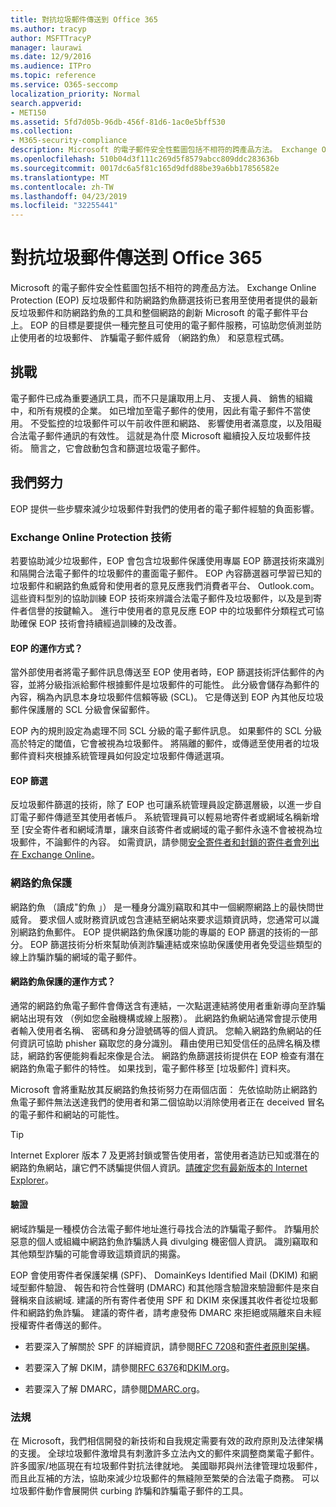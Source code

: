 ```yaml
---
title: 對抗垃圾郵件傳送到 Office 365
ms.author: tracyp
author: MSFTTracyP
manager: laurawi
ms.date: 12/9/2016
ms.audience: ITPro
ms.topic: reference
ms.service: O365-seccomp
localization_priority: Normal
search.appverid:
- MET150
ms.assetid: 5fd7d05b-96db-456f-81d6-1ac0e5bff530
ms.collection:
- M365-security-compliance
description: Microsoft 的電子郵件安全性藍圖包括不相符的跨產品方法。 Exchange Online Protection (EOP) 反垃圾郵件和防網路釣魚篩選技術已套用至使用者提供的最新反垃圾郵件和防網路釣魚的工具和整個網路的創新 Microsoft 的電子郵件平台上。 EOP 的目標是要提供一種完整且可使用的電子郵件服務，可協助您偵測並防止使用者的垃圾郵件、 詐騙電子郵件威脅 （網路釣魚） 和惡意程式碼。
ms.openlocfilehash: 510b04d3f111c269d5f8579abcc809ddc283636b
ms.sourcegitcommit: 0017dc6a5f81c165d9dfd88be39a6bb17856582e
ms.translationtype: MT
ms.contentlocale: zh-TW
ms.lasthandoff: 04/23/2019
ms.locfileid: "32255441"
---
```

# <a name="fighting-junk-email-sent-to-office-365"></a>對抗垃圾郵件傳送到 Office 365

Microsoft 的電子郵件安全性藍圖包括不相符的跨產品方法。 Exchange Online Protection (EOP) 反垃圾郵件和防網路釣魚篩選技術已套用至使用者提供的最新反垃圾郵件和防網路釣魚的工具和整個網路的創新 Microsoft 的電子郵件平台上。 EOP 的目標是要提供一種完整且可使用的電子郵件服務，可協助您偵測並防止使用者的垃圾郵件、 詐騙電子郵件威脅 （網路釣魚） 和惡意程式碼。
  
## <a name="the-challenge"></a>挑戰

電子郵件已成為重要通訊工具，而不只是讓取用上月、 支援人員、 銷售的組織中，和所有規模的企業。 如已增加至電子郵件的使用，因此有電子郵件不當使用。 不受監控的垃圾郵件可以午前收件匣和網路、 影響使用者滿意度，以及阻礙合法電子郵件通訊的有效性。 這就是為什麼 Microsoft 繼續投入反垃圾郵件技術。 簡言之，它會啟動包含和篩選垃圾電子郵件。 
  
## <a name="our-efforts"></a>我們努力

EOP 提供一些步驟來減少垃圾郵件對我們的使用者的電子郵件經驗的負面影響。
  
### <a name="exchange-online-protection-technology"></a>Exchange Online Protection 技術

若要協助減少垃圾郵件，EOP 會包含垃圾郵件保護使用專屬 EOP 篩選技術來識別和隔開合法電子郵件的垃圾郵件的畫面電子郵件。 EOP 內容篩選器可學習已知的垃圾郵件和網路釣魚威脅和使用者的意見反應我們消費者平台、 Outlook.com。 這些資料型別的協助訓練 EOP 技術來辨識合法電子郵件及垃圾郵件，以及是到寄件者信譽的按鍵輸入。 進行中使用者的意見反應 EOP 中的垃圾郵件分類程式可協助確保 EOP 技術會持續經過訓練的及改善。
  
#### <a name="how-does-eop-work"></a>EOP 的運作方式？

當外部使用者將電子郵件訊息傳送至 EOP 使用者時，EOP 篩選技術評估郵件的內容，並將分級指派給郵件根據郵件是垃圾郵件的可能性。 此分級會儲存為郵件的內容，稱為內訊息本身垃圾郵件信賴等級 (SCL)。 它是傳送到 EOP 內其他反垃圾郵件保護層的 SCL 分級會保留郵件。 
  
EOP 內的規則設定為處理不同 SCL 分級的電子郵件訊息。 如果郵件的 SCL 分級高於特定的閾值，它會被視為垃圾郵件。 將隔離的郵件，或傳遞至使用者的垃圾郵件資料夾根據系統管理員如何設定垃圾郵件傳遞選項。
  
#### <a name="eop-filters"></a>EOP 篩選

反垃圾郵件篩選的技術，除了 EOP 也可讓系統管理員設定篩選層級，以進一步自訂電子郵件傳遞至其使用者帳戶。 系統管理員可以輕易地寄件者或網域名稱新增至 [安全寄件者和網域清單，讓來自該寄件者或網域的電子郵件永遠不會被視為垃圾郵件，不論郵件的內容。 如需資訊，請參閱[安全寄件者和封鎖的寄件者會列出在 Exchange Online](safe-sender-and-blocked-sender-lists-faq.md)。
  
### <a name="phishing-protection"></a>網路釣魚保護

網路釣魚 （讀成"釣魚 」） 是一種身分識別竊取和其中一個網際網路上的最快問世威脅。 要求個人或財務資訊或包含連結至網站來要求這類資訊時，您通常可以識別網路釣魚郵件。 EOP 提供網路釣魚保護功能的專屬的 EOP 篩選的技術的一部分。 EOP 篩選技術分析來幫助偵測詐騙連結或來協助保護使用者免受這些類型的線上詐騙詐騙的網域的電子郵件。
  
#### <a name="how-does-phishing-protection-work"></a>網路釣魚保護的運作方式？

通常的網路釣魚電子郵件會傳送含有連結，一次點選連結將使用者重新導向至詐騙網站出現有效 （例如您金融機構或線上服務）。 此網路釣魚網站通常會提示使用者輸入使用者名稱、 密碼和身分證號碼等的個人資訊。 您輸入網路釣魚網站的任何資訊可協助 phisher 竊取您的身分識別。 藉由使用已知受信任的品牌名稱及標誌，網路釣客便能夠看起來像是合法。 網路釣魚篩選技術提供在 EOP 檢查有潛在網路釣魚電子郵件的特性。 如果找到，電子郵件移至 [垃圾郵件] 資料夾。
  
Microsoft 會將重點放其反網路釣魚技術努力在兩個店面： 先依協助防止網路釣魚電子郵件無法送達我們的使用者和第二個協助以消除使用者正在 deceived 冒名的電子郵件和網站的可能性。 
  
> [!TIP]
> Internet Explorer 版本 7 及更將封鎖或警告使用者，當使用者造訪已知或潛在的網路釣魚網站，讓它們不誘騙提供個人資訊。[請確定您有最新版本的 Internet Explorer](https://www.microsoft.com/windows/ie/default.mspx)。 
  
#### <a name="authentication"></a>驗證

網域詐騙是一種模仿合法電子郵件地址進行尋找合法的詐騙電子郵件。 詐騙用於惡意的個人或組織中網路釣魚詐騙誘人員 divulging 機密個人資訊。 識別竊取和其他類型詐騙的可能會導致這類資訊的揭露。
  
EOP 會使用寄件者保護架構 (SPF)、 DomainKeys Identified Mail (DKIM) 和網域型郵件驗證、 報告和符合性聲明 (DMARC) 和其他隱含驗證來驗證郵件是來自聲稱來自該網域. 建議的所有寄件者使用 SPF 和 DKIM 來保護其收件者從垃圾郵件和網路釣魚詐騙。 建議的寄件者，請考慮發佈 DMARC 來拒絕或隔離來自未經授權寄件者傳送的郵件。
  
- 若要深入了解關於 SPF 的詳細資訊，請參閱[RFC 7208](https://tools.ietf.org/html/rfc7208)和[寄件者原則架構](http://www.openspf.org/)。
    
- 若要深入了解 DKIM，請參閱[RFC 6376](https://tools.ietf.org/html/rfc6376)和[DKIM.org](http://dkim.org/)。
    
- 若要深入了解 DMARC，請參閱[DMARC.org](https://dmarc.org/)。
    
### <a name="legislation"></a>法規

在 Microsoft，我們相信開發的新技術和自我規定需要有效的政府原則及法律架構的支援。 全球垃圾郵件激增具有刺激許多立法內文的郵件來調整商業電子郵件。 許多國家/地區現在有垃圾郵件對抗法律就地。 美國聯邦與州法律管理垃圾郵件，而且此互補的方法，協助來減少垃圾郵件的無縫隙至繁榮的合法電子商務。 可以垃圾郵件動作會展開供 curbing 詐騙和詐騙電子郵件的工具。
  

